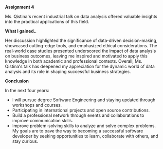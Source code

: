 **Assignment 4**

Ms. Qistina's recent industrial talk on data analysis offered valuable insights into the practical applications of this field. 

**What I gained..**

Her discussion highlighted the significance of data-driven decision-making, showcased cutting-edge tools, and emphasized ethical considerations. The real-world case studies presented underscored the impact of data analysis on business outcomes, leaving me inspired and motivated to apply this knowledge in both academic and professional contexts. Overall, Ms. Qistina's talk has deepened my appreciation for the dynamic world of data analysis and its role in shaping successful business strategies.

**Conclusion**

In the next four years:
- I will pursue degree Software Engineering and staying updated through workshops and courses.
- Participating in international projects and open source contributions.
- Build a professional network through events and collaborations to improve communication skills.
- Improve problem-solving skills to analyze and solve complex problems.
My goals are to pave the way to becoming a successful software developer by seeking opportunities to learn, collaborate with others, and stay curious.
